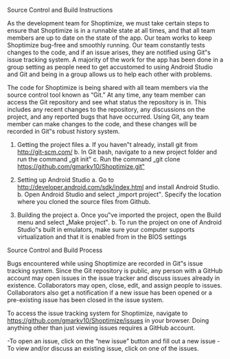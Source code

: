 Source Control and Build Instructions

As the development team for Shoptimize, we must take certain steps to ensure that 
Shoptimize is in a runnable state at all times, and that all team members are up to date on the 
state of the app. Our team works to keep Shoptimize bug-free and smoothly running. Our team 
constantly tests changes to the code, and if an issue arises, they are notified using Git‟s issue 
tracking system. A majority of the work for the app has been done in a group setting as people 
need to get accustomed to using Android Studio and Git and being in a group allows us to help 
each other with problems.

The code for Shoptimize is being shared with all team members via the source control 
tool known as “Git.” At any time, any team member can access the Git repository and see what 
status the repository is in. This includes any recent changes to the repository, any discussions 
on the project, and any reported bugs that have occurred. Using Git, any team member can 
make changes to the code, and these changes will be recorded in Git‟s robust history system.

1. Getting the project files
  a. If you haven‟t already, install git from http://git-scm.com/
  b. In Git bash, navigate to a new project folder and run the command „git init‟
  c. Run the command „git clone https://github.com/gmarkv10/Shoptimize.git‟

2. Setting up Android Studio
  a. Go to http://developer.android.com/sdk/index.html and install Android Studio.
  b. Open Android Studio and select „import project‟. Specify the location where you 
     cloned the source files from Github.

3. Building the project
  a. Once you‟ve imported the project, open the Build menu and select „Make project‟.
  b. To run the project on one of Android Studio‟s built in emulators, make sure your 
     computer supports virtualization and that it is enabled from in the BIOS settings

Source Control and Build Process

Bugs encountered while using Shoptimize are recorded in Git‟s issue tracking system. 
Since the Git repository is public, any person with a GitHub account may open issues in the 
issue tracker and discuss issues already in existence. Collaborators may open, close, edit, and 
assign people to issues. Collaborators also get a notification if a new issue has been opened or 
a pre-existing issue has been closed in the issue system.

To access the issue tracking system for Shoptimize, navigate to 
https://github.com/gmarkv10/Shoptimize/issues in your browser. Doing anything other than just 
viewing issues requires a GitHub account.

-To open an issue, click on the “new issue” button and fill out a new issue
-To view and/or discuss an existing issue, click on one of the issues.
